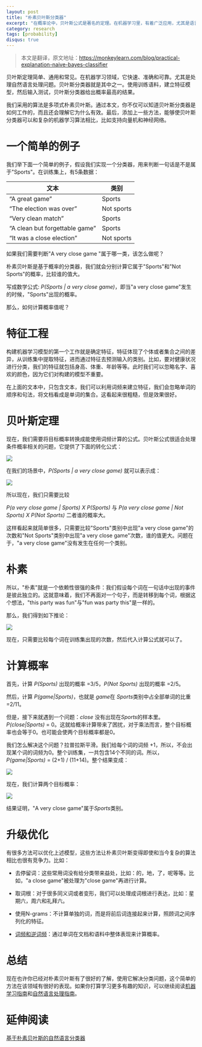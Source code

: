 ```yaml
---
layout: post
title: "朴素贝叶斯分类器"
excerpt: "在概率论中，贝叶斯公式是著名的定理。在机器学习里，有着广泛应用，尤其是语言类问题。本篇以简单和朴实的语言介绍这个定理及其应用。"
category: research
tags: [probability]
disqus: true
---
```


> 本文是翻译，原文地址：https://monkeylearn.com/blog/practical-explanation-naive-bayes-classifier

贝叶斯定理简单、通用和常见。在机器学习领域，它快速、准确和可靠。尤其是处理自然语言处理问题。贝叶斯分类器就是其中之一。使用训练语料，建立特征模型，然后输入测试，贝叶斯分类器给出概率最高的结果。

我们采用的算法是多项式朴素贝叶斯。通过本文，你不仅可以知道贝叶斯分类器是如何工作的，而且还会理解它为什么有效。最后，添加上一些方法，能够使贝叶斯分类器可以和复杂的机器学习算法相比，比如支持向量机和神经网络。

# 一个简单的例子

我们举下面一个简单的例子，假设我们实现一个分类器，用来判断一句话是不是属于"Sports"。在训练集上，有5条数据：

| 文本	| 类别 |
| --- | --- |
| “A great game” | Sports
| “The election was over” | 	Not sports
| “Very clean match” | 	Sports
| “A clean but forgettable game” | 	Sports
| “It was a close election” | 	Not sports


如果我们需要判断"A very close game "属于哪一类，该怎么做呢？

朴素贝叶斯是基于概率的分类器，我们就会分别计算它属于"Sports"和"Not Sports"的概率，比较谁的值大。

写成数学公式: *P(Sports | a very close game)*，即当"a very close game"发生的时候，"Sports"出现的概率。

那么，如何计算概率值呢？

# 特征工程

构建机器学习模型的第一个工作就是确定特征，特征体现了个体或者集合之间的差异，从训练集中提取特征，进而通过特征去预测输入的类别。比如，要对健康状况进行分类，我们的特征就包括身高、体重、年龄等等。此时我们可以忽略名字、喜欢的颜色，因为它们对构建的模型不重要。

在上面的文本中，只包含文本，我们可以利用词频来建立特征，我们会忽略单词的顺序和句法，将文档看成是单词的集合。这看起来很粗糙，但是效果很好。

# 贝叶斯定理

现在，我们需要将目标概率转换成能使用词频计算的公式。贝叶斯公式很适合处理条件概率相关的问题，它提供了下面的转化公式：

![](http://7xkeqi.com1.z0.glb.clouddn.com/chatbot/images/2017/06/bayes1.svg)

在我们的场景中，*P(Sports | a very close game)* 就可以表示成：

![](http://7xkeqi.com1.z0.glb.clouddn.com/chatbot/images/2017/06/bayes2.svg)

所以现在，我们只需要比较

*P(a very close game | Sports) X P(Sports)* 与 *P(a very close game | Not Sports) X P(Not Sports)* 二者谁的概率大。

这样看起来就简单很多，只需要比较"Sports"类别中出现"a very close game"的次数和"Not Sports"类别中出现"a very close game"次数，谁的值更大。问题在于，"a very close game"没有发生在任何一个类别。

# 朴素
所以，"朴素"就是一个依赖性很强的条件：我们假设每个词在一句话中出现的事件是彼此独立的。这就意味着，我们不再面对一个句子，而是转移到每个词，根据这个想法，"this party was fun"与"fun was party this"是一样的。

那么，我们得到如下推论：

![](http://7xkeqi.com1.z0.glb.clouddn.com/chatbot/images/2017/06/bayes3.svg)

现在，只需要比较每个词在训练集出现的次数，然后代入计算公式就可以了。

# 计算概率

首先，计算 *P(Sports)* 出现的概率 =3/5，*P(Not Sports)* 出现的概率 =2/5。

然后，计算 *P(game|Sports)*，也就是 *game*在 *Sports*类别中占全部单词的比重 =2/11。

但是，接下来就遇到一个问题：*close* 没有出现在*Sports*的样本里。*P(close|Sports)* = 0。这就给概率计算带来了困扰，对于乘法而言，整个目标概率也会等于0。也可能会使两个目标概率都是0。

我们怎么解决这个问题？拉普拉斯平滑。我们给每个词的词频 +1，所以，不会出现某个词的词频为0。整个训练集，一共包含14个不同的词。所以，*P(game|Sports)* = (2+1) / (11+14)。整个结果变成：

![](http://7xkeqi.com1.z0.glb.clouddn.com/chatbot/images/2017/06/bayes4.svg)

现在，我们计算两个目标概率：

![](http://7xkeqi.com1.z0.glb.clouddn.com/chatbot/images/2017/06/bayes5.svg)

结果证明，"A very close game"属于*Sports*类别。

# 升级优化

有很多方法可以优化上述模型，这些方法让朴素贝叶斯变得即使和当今复杂的算法相比也很有竞争力。比如：

* 去停留词：这些常用词没有给分类带来益处，比如：的，地，了，呢等等。比如，"a close game"被处理为"close game"再进行计算。

* 取词根：对于很多同义词或者变形，我们可以处理成词根进行表达，比如：星期六，周六和礼拜六。

* 使用N-grams：不计算单独的词，而是将前后词连接起来计算，照顾词之间序列化的特征。

* [词频和逆词频](http://samurais.github.io/development/2017/06/14/tf-idf/)：通过单词在文档和语料中整体表现来计算概率。

# 总结

现在也许你已经对朴素贝叶斯有了很好的了解，使用它解决分类问题，这个简单的方法在该领域有很好的表现。如果你打算学习更多有趣的知识，可以继续阅读[机器学习指南](https://blog.monkeylearn.com/a-gentle-guide-to-machine-learning/)和[自然语言处理指南](https://blog.monkeylearn.com/the-definitive-guide-to-natural-language-processing/)。

# 延伸阅读
[基于朴素贝叶斯的自然语言分类器](http://www.jianshu.com/p/b00c085d704a)